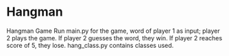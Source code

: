 # Hangman
 Hangman Game
 Run main.py for the game, word of player 1 as input; player 2 plays the game.
 If player 2 guesses the word, they win.
 If player 2 reaches score of 5, they lose.
 hang_class.py contains classes used.
